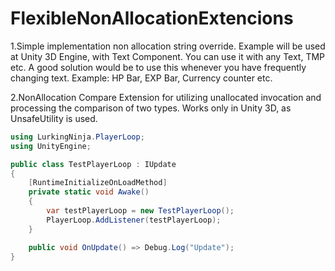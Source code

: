 # FlexibleNonAllocationExtencions
1.Simple implementation non allocation string override.
Example will be used at Unity 3D Engine, with Text Component. You can use it with any Text, TMP etc.
A good solution would be to use this whenever you have frequently changing text. Example:
HP Bar, EXP Bar, Currency counter etc.

2.NonAllocation Compare
Extension for utilizing unallocated invocation and processing the comparison of two types. Works only in Unity 3D, as UnsafeUtility is used.

```csharp
using LurkingNinja.PlayerLoop;
using UnityEngine;

public class TestPlayerLoop : IUpdate
{
    [RuntimeInitializeOnLoadMethod]
    private static void Awake()
    {
        var testPlayerLoop = new TestPlayerLoop();
        PlayerLoop.AddListener(testPlayerLoop);
    }

    public void OnUpdate() => Debug.Log("Update");
}
```

